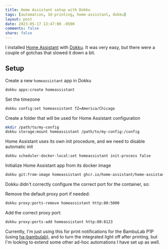 ```yaml
---
title: Home Assistant setup with Dokku
tags: [automation, 3d-printing, home-assistant, dokku]
layout: post
date: 2023-05-17 13:47:00 -0500
comments: false
share: false
---
```


I installed [Home Assistant](https://home-assistant.io) with [Dokku](https://dokku.com). It was very easy, but there were a couple of gotchas that slowed it down a bit.

## Setup

Create a new `homeassistant` app in Dokku

```sh
dokku apps:create homeassistant
```

Set the timezone

```sh
dokku config:set homeassistant TZ=America/Chicago
```

Create a folder that will be used for Home Assistant configuration

```sh
mkdir /path/to/my-config
dokku storage:mount homeassistant /path/to/my-config:/config
```

Home Assistant uses its own init procedure, and we need to disable automatic init

```sh
dokku scheduler-docker-local:set homeassistant init-process false
```

Initialize Home Assistant app from its docker image

```sh
dokku git:from-image homeassistant ghcr.io/home-assistant/home-assistant:stable
```

Dokku didn't correctly configure the correct port for the container, so:

Remove the default proxy port if needed:

```sh
dokku proxy:ports-remove homeassistant http:80:5000
```

Add the correct proxy port:

```sh
dokku proxy:ports-add homeassistant http:80:8123
```

Currently, I'm just using this for print notifications for the BambuLab P1P (using [ha-bambulab](https://github.com/greghesp/ha-bambulab)), and to turn the integrated light off after printing, but I'm looking to extend some other ad-hoc automations I have set up as well.
